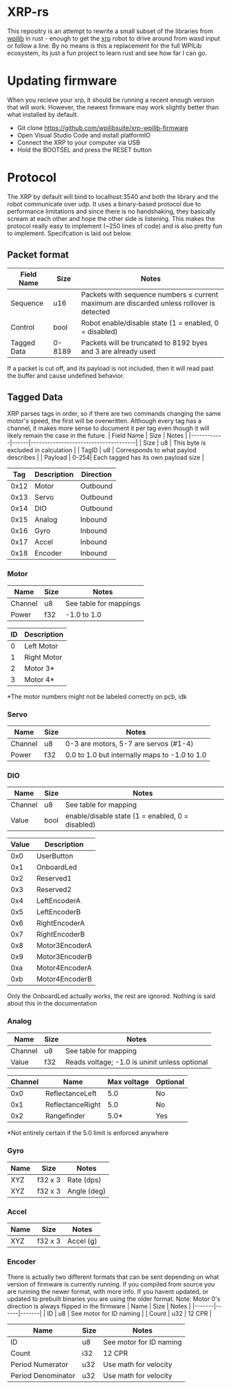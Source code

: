 # XRP-rs
This repositry is an attempt to rewrite a small subset of the libraries from [wpilib](https://github.com/wpilibsuite/allwpilib) in rust - enough to get the [xrp](https://www.sparkfun.com/experiential-robotics-platform-xrp-kit-beta.html) robot to drive around from wasd input or follow a line. By no means is this a replacement for the full WPILib ecosystem, its just a fun project to learn rust and see how far I can go. 

# Updating firmware
When you recieve your xrp, it should be running a recent enough version that will work. However, the newest firmware may work slightly better than what installed by default.
- Git clone https://github.com/wpilibsuite/xrp-wpilib-firmware
- Open Visual Studio Code and install platformIO
- Connect the XRP to your computer via USB
- Hold the BOOTSEL and press the RESET button

# Protocol
The XRP by default will bind to localhost:3540 and both the library and the robot communicate over udp. It uses a binary-based protocol due to performance limitations and since there is no handshaking, they basically scream at each other and hope the other side is listening. This makes the protocol really easy to implement (~250 lines of code) and is also pretty fun to implement. Specifcation is laid out below.

## Packet format
| Field Name  | Size	| Notes  |
|-------------|---------|--------|
| Sequence    | u16     | Packets with sequence numbers ≤ current maximum are discarded unless rollover is detected |
| Control     | bool    | Robot enable/disable state (1 = enabled, 0 = disabled) |
| Tagged Data | 0-8189  | Packets will be truncated to 8192 byes and 3 are already used|

If a packet is cut off, and its payload is not included, then it will read past the buffer and cause undefined behavior. 


## Tagged Data
XRP parses tags in order, so if there are two commands changing the same motor's speed, the first will be overwritten. Although every tag has a channel, it makes more sense to document it per tag even though it will likely remain the case in the future.
| Field Name | Size | Notes                                |
|------------|------|--------------------------------------|
| Size       | u8   | This byte is excluded in calculation  |
| TagID      | u8   | Corresponds to what paylod describes |
| Payload    | 0-254| Each tagged has its own payload size |


| Tag  | Description | Direction |
|------|-------------|-----------|
| 0x12 | Motor       | Outbound  |
| 0x13 | Servo       | Outbound  |
| 0x14 | DIO         | Outbound  |
| 0x15 | Analog      | Inbound   |
| 0x16 | Gyro        | Inbound   |
| 0x17 | Accel       | Inbound   |
| 0x18 | Encoder     | Inbound   |


### Motor
| Name    | Size | Notes                  | 
|---------|------|------------------------|
| Channel | u8   | See table for mappings |
| Power   | f32  | -1.0 to 1.0            |

| ID | Description |
|----|-------------|
| 0  | Left Motor  |
| 1  | Right Motor |
| 2  | Motor 3*    |
| 3  | Motor 4*    |

*The motor numbers might not be labeled correctly on pcb, idk

### Servo
| Name    | Size | Notes        | 
|---------|------|--------------|
| Channel | u8   | 0-3 are motors, 5-7 are servos (#1-4)|
| Power   | f32  | 0.0 to 1.0 but internally maps to -1.0 to 1.0 |

### DIO
| Name    | Size | Notes                 | 
|---------|------|-----------------------|
| Channel | u8   | See table for mapping |
| Value   | bool | enable/disable state (1 = enabled, 0 = disabled) |

| Value | Description    |
|-------|----------------|
| 0x0   | UserButton     |
| 0x1   | OnboardLed     |
| 0x2   | Reserved1      |
| 0x3   | Reserved2      |
| 0x4   | LeftEncoderA   |
| 0x5   | LeftEncoderB   |
| 0x6   | RightEncoderA  |
| 0x7   | RightEncoderB  |
| 0x8   | Motor3EncoderA |
| 0x9   | Motor3EncoderB |
| 0xa   | Motor4EncoderA |
| 0xb   | Motor4EncoderB |

Only the OnboardLed actually works, the rest are ignored. Nothing is said about this in the documentation

### Analog
| Name    | Size | Notes                         |
|---------|------|-------------------------------|
| Channel | u8   | See table for mapping         |
| Value   | f32  | Reads voltage; -1.0 is uninit unless optional |

| Channel | Name | Max voltage | Optional |
|------|---------|------------|-----------|
| 0x0  | ReflectanceLeft | 5.0   | No |
| 0x1  | ReflectanceRight | 5.0   | No |
| 0x2  | Rangefinder | 5.0*  | Yes |

*Not entirely certain if the 5.0 limit is enforced anywhere

### Gyro
| Name | Size    | Notes       |
|------|---------|-------------|
| XYZ  | f32 x 3 | Rate (dps)  |
| XYZ  | f32 x 3 | Angle (deg) |

### Accel
| Name | Size    | Notes       |
|------|---------|-------------|
| XYZ  | f32 x 3 | Accel (g)   |

### Encoder
There is actually two different formats that can be sent depending on what version of firmware is currently running. If you compiled from source you are running the newer format, with more info. If you havent updated, or updated to prebuilt binaries you are using the older format. Note: Motor 0's direction is always flipped in the firmware
| Name  | Size | Notes |
|-------|------|-------|
| ID    | u8   | See motor for ID naming |
| Count | u32  | 12 CPR |

| Name               | Size | Notes                   |
|--------------------|------|-------------------------|
| ID                 | u8   | See motor for ID naming |
| Count              | i32  | 12 CPR                  |
| Period Numerator   | u32  | Use math for velocity   |
| Period Denominator | u32  | Use math for velocity   |